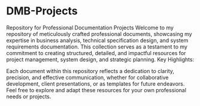 # DMB-Projects
Repository for Professional Documentation Projects
Welcome to my repository of meticulously crafted professional documents, showcasing my expertise in business analysis, technical specification design, and system requirements documentation. This collection serves as a testament to my commitment to creating structured, detailed, and impactful resources for project management, system design, and strategic planning.
Key Highlights:

Each document within this repository reflects a dedication to clarity, precision, and effective communication, whether for collaborative development, client presentations, or as templates for future endeavors. Feel free to explore and adapt these resources for your own professional needs or projects.
